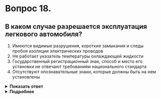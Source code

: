 # Вопрос 18.

## В каком случае разрешается эксплуатация легкового автомобиля?

1. Имеются видимые разрушения, короткие замыкания и следы пробоя изоляции электрических проводов
2. Не работает указатель температуры охлаждающей жидкости
3. Государственный регистрационный знак, способ и место его установки не отвечают требованиям национального стандарта
4. Отсутствуют опознавательные знаки, которые должны быть на нем установлены

<details>
<summary><b>Показать ответ</b></summary>
Правильный ответ: 2
</details>
<details>
<summary><b>Подробнее</b></summary>
Эксплуатация ТС не запрещается при неисправности - не работает (или конструктивно отсутствует) указатель температуры охлаждающей жидкости. В остальных ответах, согласно пунктов 9.6, 10.1 и 10.2 «Перечня неисправностей» эксплуатация запрещается.
</details>